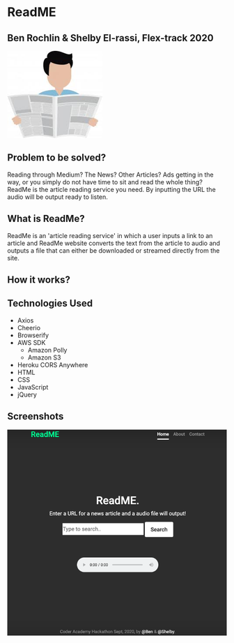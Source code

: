 # ReadME
## Ben Rochlin & Shelby El-rassi, Flex-track 2020

![Man-Reading Newspape](images.jpeg)

## Problem to be solved?
Reading through Medium? The News? Other Articles? Ads getting in the way, or you simply do not have time to sit and read the whole thing? ReadMe is the article reading service you need. By inputting the URL the audio will be output ready to listen. 

## What is ReadMe?
ReadMe is an 'article reading service' in which a user inputs a link to an article and ReadMe website converts the text from the article to audio and outputs a file that can either be downloaded or streamed  directly from the site.

## How it works?


## Technologies Used
- Axios
- Cheerio
- Browserify
- AWS SDK
    - Amazon Polly
    - Amazon S3
- Heroku CORS Anywhere
- HTML
- CSS
- JavaScript
- jQuery


## Screenshots

![Screen Shot](shot1.png)